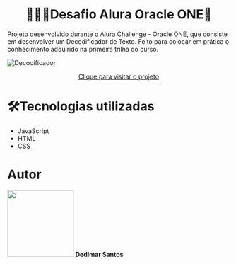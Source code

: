 <h1 align="center">👨🏿‍💻Desafio Alura Oracle ONE👨</h1>

Projeto desenvolvido durante o Alura Challenge - Oracle ONE, que consiste em desenvolver um Decodificador de Texto</a>. Feito para colocar em prática o conhecimento adquirido na primeira trilha do curso.

![Decodificador](https://user-images.githubusercontent.com/85937748/150862223-6f37347d-7093-4234-a393-8d6326042475.png)

<div align="center">
  <a href="https://decodificador-de-texto-dedimar.netlify.app/">Clique para visitar o projeto</a>
</div>

# 🛠️Tecnologias utilizadas
- JavaScript
- HTML 
- CSS 

# Autor
<img src="https://user-images.githubusercontent.com/85937748/150689406-ad12d7cb-f044-4f7a-9f26-8e48f74c018c.jpg" width="150"/>
<b>Dedimar Santos</b>

